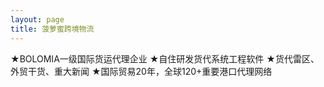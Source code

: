 ```yaml
---
layout: page
title: 菠萝蜜跨境物流
---
```


★BOLOMIA一级国际货运代理企业
★自住研发货代系统工程软件
★货代雷区、外贸干货、重大新闻
★国际贸易20年，全球120+重要港口代理网络
